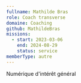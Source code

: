 ```yaml
---
fullname: Mathilde Bras
role: Coach transverse
domaine: Coaching
github: MathildeBras
missions:
  - start: 2023-03-06
    end: 2024-08-29
    status: service
memberType: autre
---
```

Numérique d'intérêt général